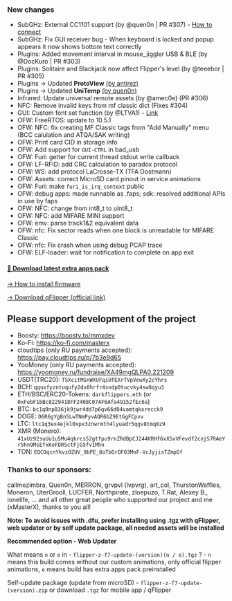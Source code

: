 ### New changes
* SubGHz: External CC1101 support (by @quen0n | PR #307) - [How to connect](https://github.com/quen0n/flipperzero-ext-cc1101)
* SubGHz: Fix GUI receiver bug - When keyboard is locked and popup appears it now shows bottom text correctly
* Plugins: Added movement interval in mouse_jiggler USB & BLE (by @DocKuro | PR #303)
* Plugins: Solitaire and Blackjack now affect Flipper's level (by @teeebor | PR #305)
* Plugins -> Updated **ProtoView** [(by antirez)](https://github.com/antirez/protoview)
* Plugins -> Updated **UniTemp** [(by quen0n)](https://github.com/quen0n/unitemp-flipperzero)
* Infrared: Update universal remote assets (by @amec0e) (PR #306)
* NFC: Remove invalid keys from mf classic dict (Fixes #304)
* GUI: Custom font set function (by @LTVA1) - [Link](https://github.com/LTVA1/flipperzero-firmware-wPlugins/tree/patch-custom-font)
* OFW: FreeRTOS: update to 10.5.1
* OFW: NFC: fix creating MF Classic tags from "Add Manually" menu (BCC calulation and ATQA/SAK writing)
* OFW: Print card CID in storage info
* OFW: Add support for `GUI-CTRL` in bad_usb
* OFW: Furi: getter for current thread stdout write callback 
* OFW: LF-RFID: add CRC calculation to paradox protocol
* OFW: WS: add protocol LaCrosse-TX (TFA Dostmann) 
* OFW: Assets: correct MicroSD card pinout in service animations
* OFW: Furi: make `furi_is_irq_context` public
* OFW: debug apps: made runnable as .faps; sdk: resolved additional APIs in use by faps 
* OFW: NFC: change from int8_t to uint8_t
* OFW: NFC: add MIFARE MINI support
* OFW: emv: parse track1&2 equivalent data
* OFW: nfc: Fix sector reads when one block is unreadable for MIFARE Classic
* OFW: nfc: Fix crash when using debug PCAP trace
* OFW: ELF-loader: wait for notification to complete on app exit

#### [🎲 Download latest extra apps pack](https://download-directory.github.io/?url=https://github.com/xMasterX/unleashed-extra-pack/tree/main/apps)

[-> How to install firmware](https://github.com/DarkFlippers/unleashed-firmware/blob/dev/documentation/HowToInstall.md)

[-> Download qFlipper (official link)](https://flipperzero.one/update)

## Please support development of the project
* Boosty: https://boosty.to/mmxdev
* Ko-Fi: https://ko-fi.com/masterx
* cloudtips (only RU payments accepted): https://pay.cloudtips.ru/p/7b3e9d65
* YooMoney (only RU payments accepted): https://yoomoney.ru/fundraise/XA49mgQLPA0.221209
* USDT(TRC20): `TSXcitMSnWXUFqiUfEXrTVpVewXy2cYhrs`
* BCH: `qquxfyzntuqufy2dx0hrfr4sndp0tucvky4sw8qyu3`
* ETH/BSC/ERC20-Tokens: `darkflippers.eth` (or `0xFebF1bBc8229418FF2408C07AF6Afa49152fEc6a`)
* BTC: `bc1q0np836jk9jwr4dd7p6qv66d04vamtqkxrecck9`
* DOGE: `D6R6gYgBn5LwTNmPyvAQR6bZ9EtGgFCpvv`
* LTC: `ltc1q3ex4ejkl0xpx3znwrmth4lyuadr5qgv8tmq8z9`
* XMR (Monero): `41xUz92suUu1u5Mu4qkrcs52gtfpu9rnZRdBpCJ244KRHf6xXSvVFevdf2cnjS7RAeYr5hn9MsEfxKoFDRSctFjG5fv1Mhn`
* TON: `EQCOqcnYkvzOZUV_9bPE_8oTbOrOF03MnF-VcJyjisTZmpGf`

### Thanks to our sponsors:
callmezimbra, Quen0n, MERRON, grvpvl (lvpvrg), art_col, ThurstonWaffles, Moneron, UterGrooll, LUCFER, Northpirate, zloepuzo, T.Rat, Alexey B., ionelife, ...
and all other great people who supported our project and me (xMasterX), thanks to you all!

**Note: To avoid issues with .dfu, prefer installing using .tgz with qFlipper, web updater or by self update package, all needed assets will be installed**

**Recommended option - Web Updater**

What means `n` or `e` in - `flipper-z-f7-update-(version)(n / e).tgz` ? - `n` means this build comes without our custom animations, only official flipper animations, 
`e` means build has extra apps pack preinstalled

Self-update package (update from microSD) - `flipper-z-f7-update-(version).zip` or download `.tgz` for mobile app / qFlipper


